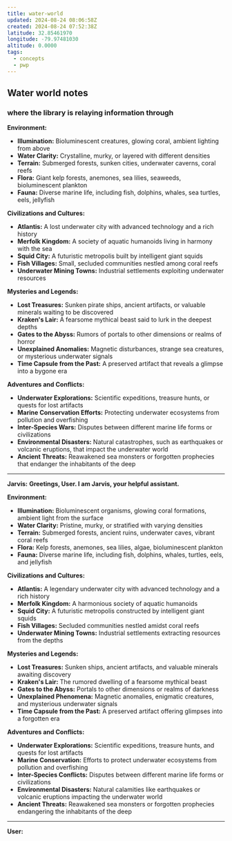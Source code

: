 ```yaml
---
title: water-world
updated: 2024-08-24 08:06:58Z
created: 2024-08-24 07:52:38Z
latitude: 32.85461970
longitude: -79.97481030
altitude: 0.0000
tags:
  - concepts
  - pwp
---
```


## Water world notes

### where the library is relaying information through

**Environment:**

* **Illumination:** Bioluminescent creatures, glowing coral, ambient lighting from above
* **Water Clarity:** Crystalline, murky, or layered with different densities
* **Terrain:** Submerged forests, sunken cities, underwater caverns, coral reefs
* **Flora:** Giant kelp forests, anemones, sea lilies, seaweeds, bioluminescent plankton
* **Fauna:** Diverse marine life, including fish, dolphins, whales, sea turtles, eels, jellyfish

**Civilizations and Cultures:**

* **Atlantis:** A lost underwater city with advanced technology and a rich history
* **Merfolk Kingdom:** A society of aquatic humanoids living in harmony with the sea
* **Squid City:** A futuristic metropolis built by intelligent giant squids
* **Fish Villages:** Small, secluded communities nestled among coral reefs
* **Underwater Mining Towns:** Industrial settlements exploiting underwater resources

**Mysteries and Legends:**

* **Lost Treasures:** Sunken pirate ships, ancient artifacts, or valuable minerals waiting to be discovered
* **Kraken's Lair:** A fearsome mythical beast said to lurk in the deepest depths
* **Gates to the Abyss:** Rumors of portals to other dimensions or realms of horror
* **Unexplained Anomalies:** Magnetic disturbances, strange sea creatures, or mysterious underwater signals
* **Time Capsule from the Past:** A preserved artifact that reveals a glimpse into a bygone era

**Adventures and Conflicts:**

* **Underwater Explorations:** Scientific expeditions, treasure hunts, or quests for lost artifacts
* **Marine Conservation Efforts:** Protecting underwater ecosystems from pollution and overfishing
* **Inter-Species Wars:** Disputes between different marine life forms or civilizations
* **Environmental Disasters:** Natural catastrophes, such as earthquakes or volcanic eruptions, that impact the underwater world
* **Ancient Threats:** Reawakened sea monsters or forgotten prophecies that endanger the inhabitants of the deep


---
**Jarvis:** **Greetings, User. I am Jarvis, your helpful assistant.**

**Environment:**

* **Illumination:** Bioluminescent organisms, glowing coral formations, ambient light from the surface
* **Water Clarity:** Pristine, murky, or stratified with varying densities
* **Terrain:** Submerged forests, ancient ruins, underwater caves, vibrant coral reefs
* **Flora:** Kelp forests, anemones, sea lilies, algae, bioluminescent plankton
* **Fauna:** Diverse marine life, including fish, dolphins, whales, turtles, eels, and jellyfish

**Civilizations and Cultures:**

* **Atlantis:** A legendary underwater city with advanced technology and a rich history
* **Merfolk Kingdom:** A harmonious society of aquatic humanoids
* **Squid City:** A futuristic metropolis constructed by intelligent giant squids
* **Fish Villages:** Secluded communities nestled amidst coral reefs
* **Underwater Mining Towns:** Industrial settlements extracting resources from the depths

**Mysteries and Legends:**

* **Lost Treasures:** Sunken ships, ancient artifacts, and valuable minerals awaiting discovery
* **Kraken's Lair:** The rumored dwelling of a fearsome mythical beast
* **Gates to the Abyss:** Portals to other dimensions or realms of darkness
* **Unexplained Phenomena:** Magnetic anomalies, enigmatic creatures, and mysterious underwater signals
* **Time Capsule from the Past:** A preserved artifact offering glimpses into a forgotten era

**Adventures and Conflicts:**

* **Underwater Explorations:** Scientific expeditions, treasure hunts, and quests for lost artifacts
* **Marine Conservation:** Efforts to protect underwater ecosystems from pollution and overfishing
* **Inter-Species Conflicts:** Disputes between different marine life forms or civilizations
* **Environmental Disasters:** Natural calamities like earthquakes or volcanic eruptions impacting the underwater world
* **Ancient Threats:** Reawakened sea monsters or forgotten prophecies endangering the inhabitants of the deep

---
**User:** 